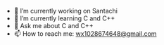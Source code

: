 - 🔭 I’m currently working on Santachi
- 🌱 I’m currently learning C and C++
- 💬 Ask me about C and C++
- 📫 How to reach me: wx1028674648@gmail.com
